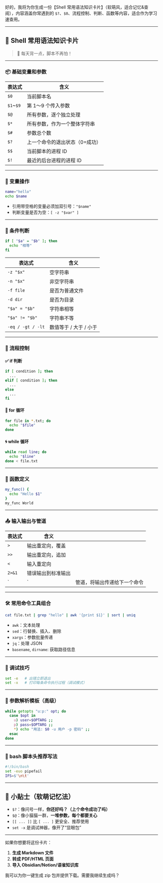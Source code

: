 好的，我将为你生成一份【Shell 常用语法知识卡片】（软萌风，适合记忆&查阅），内容涵盖你常遇到的 `$?`、`$0`、流程控制、判断、函数等内容，适合作为学习速查用。

---

## 🐚 Shell 常用语法知识卡片

> 🌸 每天背一点，脚本不再怕！

---

### 📦 基础变量和参数

| 表达式        | 含义               |
| ---------- | ---------------- |
| `$0`       | 当前脚本名            |
| `$1`\~`$9` | 第 1～9 个传入参数      |
| `$@`       | 所有参数，逐个独立处理      |
| `$*`       | 所有参数，作为一个整体字符串   |
| `$#`       | 参数总个数            |
| `$?`       | 上一个命令的退出状态（0=成功） |
| `$$`       | 当前脚本的进程 ID       |
| `$!`       | 最近的后台进程的进程 ID    |

---

### 🍱 变量操作

```bash
name="hello"
echo $name
```

* 引用带空格的变量必须加双引号：`"$name"`
* 判断变量是否为空：`[ -z "$var" ]`

---

### 🔁 条件判断

```bash
if [ "$a" = "$b" ]; then
  echo "相等"
fi
```

| 表达式               | 含义             |
| ----------------- | -------------- |
| `-z "$x"`         | 空字符串           |
| `-n "$x"`         | 非空字符串          |
| `-f file`         | 是否为普通文件        |
| `-d dir`          | 是否为目录          |
| `"$a" = "$b"`     | 字符串相等          |
| `"$a" != "$b"`    | 字符串不等          |
| `-eq / -gt / -lt` | 数值等于 / 大于 / 小于 |

---

### 🎢 流程控制

#### ✅ if 判断

```bash
if [ condition ]; then
  ...
elif [ condition ]; then
  ...
else
  ...
fi
```

#### 🔁 for 循环

```bash
for file in *.txt; do
  echo "$file"
done
```

#### 🌀 while 循环

```bash
while read line; do
  echo "$line"
done < file.txt
```

---

### 🧩 函数定义

```bash
my_func() {
  echo "Hello $1"
}
my_func World
```

---

### 📤 输入输出与管道

| 表达式    | 含义        |                |
| ------ | --------- | -------------- |
| `>`    | 输出重定向，覆盖  |                |
| `>>`   | 输出重定向，追加  |                |
| `<`    | 输入重定向     |                |
| `2>&1` | 错误输出到标准输出 |                |
| \`     | \`        | 管道，将输出传递给下一个命令 |

---

### 🛠 常用命令工具组合

```bash
cat file.txt | grep "hello" | awk '{print $1}' | sort | uniq
```

* `awk`：文本处理
* `sed`：行替换、插入、删除
* `xargs`：参数批量传递
* `jq`：处理 JSON
* `basename`, `dirname`: 获取路径信息

---

### 🧪 调试技巧

```bash
set -e   # 出错立即退出
set -x   # 打印每条命令执行过程（调试模式）
```

---

### 🎯 参数解析模板（高级）

```bash
while getopts "u:p:" opt; do
  case $opt in
    u) user=$OPTARG ;;
    p) pass=$OPTARG ;;
    *) echo "用法: $0 -u 用户 -p 密码" ;;
  esac
done
```

---

### 🎀 bash 脚本头推荐写法

```bash
#!/bin/bash
set -euo pipefail
IFS=$'\n\t'
```

---

## 🧸 小贴士（软萌记忆法）

* `$?`：像问号一样，**你还好吗？（上个命令成功了吗）**
* `$@`：像小猫猫一群，**一堆参数，每个都要关心**
* `[[ ... ]]` 比 `[ ... ]` 更安全、推荐使用
* `set -x` 是调试神器，像开了“显眼包”

---

如果你想要将这份卡片：

1. **生成 Markdown 文件**
2. **转成 PDF/HTML 页面**
3. **导入 Obsidian/Notion/语雀知识库**

我可以为你一键生成 zip 包并提供下载。需要我继续生成吗？
